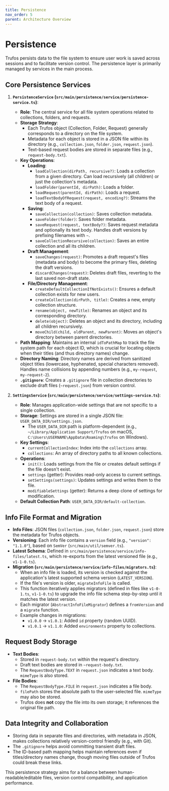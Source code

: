 ```yaml
---
title: Persistence
nav_order: 5
parent: Architecture Overview
---
```


# Persistence

Trufos persists data to the file system to ensure user work is saved across sessions and to facilitate version control. The persistence layer is primarily managed by services in the main process.

## Core Persistence Services

1.  **`PersistenceService` (`src/main/persistence/service/persistence-service.ts`)**:
    *   **Role**: The central service for all file system operations related to collections, folders, and requests.
    *   **Storage Strategy**:
        *   Each Trufos object (Collection, Folder, Request) generally corresponds to a directory on the file system.
        *   Metadata for each object is stored in a JSON file within its directory (e.g., `collection.json`, `folder.json`, `request.json`).
        *   Text-based request bodies are stored in separate files (e.g., `request-body.txt`).
    *   **Key Operations**:
        *   **Loading**:
            *   `loadCollection(dirPath, recursive?)`: Loads a collection from a given directory. Can load recursively (all children) or just the collection's metadata.
            *   `loadFolder(parentId, dirPath)`: Loads a folder.
            *   `loadRequest(parentId, dirPath)`: Loads a request.
            *   `loadTextBodyOfRequest(request, encoding?)`: Streams the text body of a request.
        *   **Saving**:
            *   `saveCollection(collection)`: Saves collection metadata.
            *   `saveFolder(folder)`: Saves folder metadata.
            *   `saveRequest(request, textBody?)`: Saves request metadata and optionally its text body. Handles draft versions by prefixing filenames with `~`.
            *   `saveCollectionRecursive(collection)`: Saves an entire collection and all its children.
        *   **Draft Management**:
            *   `saveChanges(request)`: Promotes a draft request's files (metadata and body) to become the primary files, deleting the draft versions.
            *   `discardChanges(request)`: Deletes draft files, reverting to the last saved non-draft state.
        *   **File/Directory Management**:
            *   `createDefaultCollectionIfNotExists()`: Ensures a default collection exists for new users.
            *   `createCollection(dirPath, title)`: Creates a new, empty collection structure.
            *   `rename(object, newTitle)`: Renames an object and its corresponding directory.
            *   `delete(object)`: Deletes an object and its directory, including all children recursively.
            *   `moveChild(child, oldParent, newParent)`: Moves an object's directory between parent directories.
    *   **Path Mapping**: Maintains an internal `idToPathMap` to track the file system path for each object ID, which is crucial for locating objects when their titles (and thus directory names) change.
    *   **Directory Naming**: Directory names are derived from sanitized object titles (lowercase, hyphenated, special characters removed). Handles name collisions by appending numbers (e.g., `my-request`, `my-request-2`).
    *   **`.gitignore`**: Creates a `.gitignore` file in collection directories to exclude draft files (`~request.json`) from version control.

2.  **`SettingsService` (`src/main/persistence/service/settings-service.ts`)**:
    *   **Role**: Manages application-wide settings that are not specific to a single collection.
    *   **Storage**: Settings are stored in a single JSON file: `USER_DATA_DIR/settings.json`.
        *   The `USER_DATA_DIR` path is platform-dependent (e.g., `~/Library/Application Support/Trufos` on macOS, `C:\Users\USERNAME\AppData\Roaming\Trufos` on Windows).
    *   **Key Settings**:
        *   `currentCollectionIndex`: Index into the `collections` array.
        *   `collections`: An array of directory paths to all known collections.
    *   **Operations**:
        *   `init()`: Loads settings from the file or creates default settings if the file doesn't exist.
        *   `settings` (getter): Provides read-only access to current settings.
        *   `setSettings(settings)`: Updates settings and writes them to the file.
        *   `modifiableSettings` (getter): Returns a deep clone of settings for modification.
    *   **Default Collection Path**: `USER_DATA_DIR/default-collection`.

## Info File Format and Migration

*   **Info Files**: JSON files (`collection.json`, `folder.json`, `request.json`) store the metadata for Trufos objects.
*   **Versioning**: Each info file contains a `version` field (e.g., `"version": "1.1.0"`), based on `SemVer` (`src/main/util/semver.ts`).
*   **Latest Schema**: Defined in `src/main/persistence/service/info-files/latest.ts`, which re-exports from the latest versioned file (e.g., `v1-1-0.ts`).
*   **Migration (`src/main/persistence/service/info-files/migrators.ts`)**:
    *   When an info file is loaded, its version is checked against the application's latest supported schema version (`LATEST_VERSION`).
    *   If the file's version is older, `migrateInfoFile` is called.
    *   This function iteratively applies migrators (defined in files like `v1-0-1.ts`, `v1-1-0.ts`) to upgrade the info file schema step-by-step until it matches the latest version.
    *   Each migrator (`AbstractInfoFileMigrator`) defines a `fromVersion` and a `migrate` function.
    *   Example changes in migrations:
        *   `v1.0.0` -> `v1.0.1`: Added `id` property (random UUID).
        *   `v1.0.1` -> `v1.1.0`: Added `environments` property to collections.

## Request Body Storage

*   **Text Bodies**:
    *   Stored in `request-body.txt` within the request's directory.
    *   Draft text bodies are stored in `~request-body.txt`.
    *   The `RequestBodyType.TEXT` in `request.json` indicates a text body. `mimeType` is also stored.
*   **File Bodies**:
    *   The `RequestBodyType.FILE` in `request.json` indicates a file body.
    *   `filePath` stores the absolute path to the user-selected file. `mimeType` may also be stored.
    *   Trufos does **not** copy the file into its own storage; it references the original file path.

## Data Integrity and Collaboration

*   Storing data in separate files and directories, with metadata in JSON, makes collections relatively version-control friendly (e.g., with Git).
*   The `.gitignore` helps avoid committing transient draft files.
*   The ID-based path mapping helps maintain references even if titles/directory names change, though moving files outside of Trufos could break these links.

This persistence strategy aims for a balance between human-readable/editable files, version control compatibility, and application performance. 